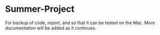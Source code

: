 # Summer-Project
For backup of code, report, and so that it can be tested on the Mac.
More documentation will be added as it continues.
